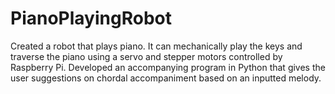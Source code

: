# PianoPlayingRobot
Created a robot that plays piano. It can mechanically play the keys and traverse the piano using a servo and stepper motors controlled by Raspberry Pi. Developed an accompanying program in Python that gives the user suggestions on chordal accompaniment based on an inputted melody. 
